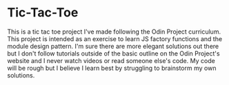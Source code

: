# Tic-Tac-Toe

This is a tic tac toe project I've made following the Odin Project curriculum. This project is intended as an exercise to learn JS factory functions and the module design pattern. I'm sure there are more elegant solutions out there but I don't follow tutorials outside of the basic outline on the Odin Project's website and I never watch videos or read someone else's code. My code will be rough but I believe I learn best by struggling to brainstorm my own solutions.
